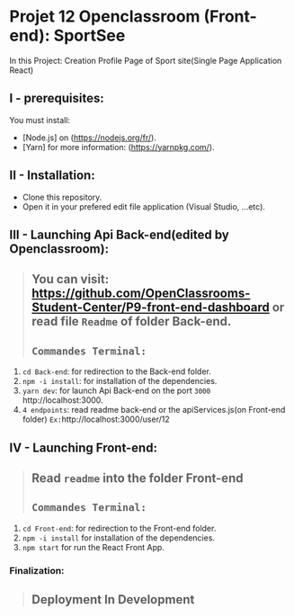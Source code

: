 # Projet 12 Openclassroom (Front-end): SportSee
In this Project: Creation Profile Page of Sport site(Single Page Application React)
## I - prerequisites:
You must install:  
* [Node.js] on (https://nodejs.org/fr/).
* [Yarn] for more information: (https://yarnpkg.com/).
## II - Installation:
* Clone this repository.
* Open it in your prefered edit file application (Visual Studio, ...etc).
## III - Launching Api Back-end(edited by Openclassroom):
> You can visit: https://github.com/OpenClassrooms-Student-Center/P9-front-end-dashboard or read file `Readme` of folder Back-end.
>----
>`Commandes Terminal:`
>----
1. `cd Back-end`: for redirection to the Back-end folder.
2. `npm -i install`: for installation of the dependencies.
3. `yarn dev`: for launch Api Back-end on the port `3000` http://localhost:3000.
4. `4 endpoints`: read readme back-end or the apiServices.js(on Front-end folder) `Ex:`http://localhost:3000/user/12
## IV - Launching Front-end:
> Read `readme` into the folder Front-end
> ----
>`Commandes Terminal:`
>----
1. `cd Front-end`: for redirection to the Front-end folder.
2. `npm -i install` for installation of the dependencies.
3. `npm start` for run the React Front App.
### Finalization:
> Deployment In Development
> ----

